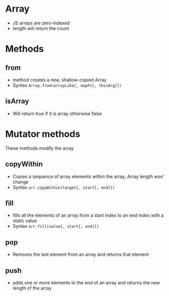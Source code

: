 # Array
* JS arrays are zero-indexed
* length will return the count

# Methods

## from
* method creates a new, shallow-copied Array
* Syntax `Array.from(arrayLike[, mapFn[, thisArg]])`

## isArray
* Will return true if it is array otherwise false

# Mutator methods
These methods modify the array

## copyWithin
* Copies a sequence of array elements within the array, Array length won' change
* Syntax `arr.copyWithin(target[, start[, end]])`

## fill
* fills all the elements of an array from a start index to an end index with a static value
* Syntax `arr.fill(value[, start[, end]])`

## pop
* Removes the last element from an array and returns that element

## push
* adds one or more elements to the end of an array and returns the new length of the array
